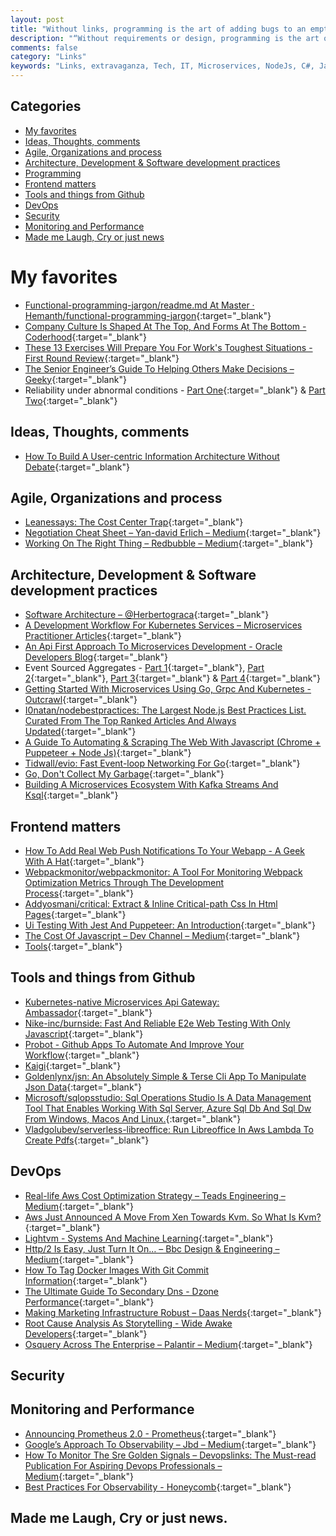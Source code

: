 ```yaml
---
layout: post
title: "Without links, programming is the art of adding bugs to an empty text file."
description: "“Without requirements or design, programming is the art of adding bugs to an empty text file.”"
comments: false
category: "Links"
keywords: "Links, extravaganza, Tech, IT, Microservices, NodeJs, C#, Javascript, Solution architecture"
---
```


## Categories ##
* [My favorites](#favorites)
* [Ideas, Thoughts, comments](#ideas)
* [Agile, Organizations and process](#agile)
* [Architecture, Development & Software development practices](#development)
* [Programming](#net)
* [Frontend matters](#web)
* [Tools and things from Github](#tools)
* [DevOps](#devops)
* [Security](#security)
* [Monitoring and Performance](#monitoring)
* [Made me Laugh, Cry or just news](#news)

# My favorites<a name="favorites"></a> #
* [Functional-programming-jargon/readme.md At Master · Hemanth/functional-programming-jargon](https://github.com/hemanth/functional-programming-jargon/blob/master/readme.md){:target="_blank"}
* [Company Culture Is Shaped At The Top, And Forms At The Bottom - Coderhood](https://www.coderhood.com/on-company-culture/){:target="_blank"}
* [These 13 Exercises Will Prepare You For Work's Toughest Situations - First Round Review](http://firstround.com/review/these-13-exercises-will-prepare-you-for-works-toughest-situations/){:target="_blank"}
* [The Senior Engineer’s Guide To Helping Others Make Decisions – Geeky](http://silverwraith.com/blog/2017/10/the-senior-engineers-guide-to-helping-others-make-decisions/){:target="_blank"}
* Reliability under abnormal conditions - [Part One](https://www.thoughtworks.com/insights/blog/reliability-under-abnormal-conditions){:target="_blank"} & [Part Two](https://www.thoughtworks.com/insights/blog/reliability-under-abnormal-conditions-part-two){:target="_blank"}

## Ideas, Thoughts, comments <a name="ideas"></a> ##
* [How To Build A User-centric Information Architecture Without Debate](https://boagworld.com/content-strategy/information-architecture/){:target="_blank"}
## Agile, Organizations and process<a name="agile"></a> ##
* [Leanessays: The Cost Center Trap](http://www.leanessays.com/2017/11/the-cost-center-trap.html){:target="_blank"}
* [Negotiation Cheat Sheet – Yan-david Erlich – Medium](https://medium.com/@yanda/negotiation-cheat-sheet-31c73031956a){:target="_blank"}
* [Working On The Right Thing – Redbubble – Medium](https://medium.com/redbubble/working-on-the-right-thing-faeb1af73cfe){:target="_blank"}
## Architecture, Development & Software development practices <a name="development"></a> ##
* [Software Architecture – @Herbertograca](https://herbertograca.com/tag/software-architecture/){:target="_blank"}
* [A Development Workflow For Kubernetes Services – Microservices Practitioner Articles](https://articles.microservices.com/a-development-workflow-for-kubernetes-services-10ee017d752a){:target="_blank"}
* [An Api First Approach To Microservices Development - Oracle Developers Blog](https://blogs.oracle.com/developers/an-api-first-approach-to-microservices-development){:target="_blank"}
* Event Sourced Aggregates - [Part 1](http://www.horsdal-consult.dk/2017/10/event-sourced-aggregates-part-1-outline.html){:target="_blank"}, [Part 2](http://www.horsdal-consult.dk/2017/10/event-sourced-aggregates-part-2-where.html){:target="_blank"}, [Part 3](http://www.horsdal-consult.dk/2017/11/event-sourced-aggregates-part-3-clean.html){:target="_blank"} & [Part 4](http://www.horsdal-consult.dk/2017/11/event-sourced-aggregates-part-4-smart.html){:target="_blank"}
* [Getting Started With Microservices Using Go, Grpc And Kubernetes - Outcrawl](https://outcrawl.com/getting-started-microservices-go-grpc-kubernetes/){:target="_blank"}
* [I0natan/nodebestpractices: The Largest Node.js Best Practices List. Curated From The Top Ranked Articles And Always Updated](https://github.com/i0natan/nodebestpractices){:target="_blank"}
* [A Guide To Automating & Scraping The Web With Javascript (Chrome + Puppeteer + Node Js)](https://codeburst.io/a-guide-to-automating-scraping-the-web-with-javascript-chrome-puppeteer-node-js-b18efb9e9921){:target="_blank"}
* [Tidwall/evio: Fast Event-loop Networking For Go](https://github.com/tidwall/evio){:target="_blank"}
* [Go, Don't Collect My Garbage](https://blog.cloudflare.com/go-dont-collect-my-garbage/){:target="_blank"}
* [Building A Microservices Ecosystem With Kafka Streams And Ksql](https://www.confluent.io/blog/building-a-microservices-ecosystem-with-kafka-streams-and-ksql/){:target="_blank"}
## Frontend matters <a name="web"></a> ##
* [How To Add Real Web Push Notifications To Your Webapp - A Geek With A Hat](https://swizec.com/blog/add-real-web-push-notifications-webapp/swizec/7924){:target="_blank"}
* [Webpackmonitor/webpackmonitor: A Tool For Monitoring Webpack Optimization Metrics Through The Development Process](https://github.com/webpackmonitor/webpackmonitor){:target="_blank"}
* [Addyosmani/critical: Extract & Inline Critical-path Css In Html Pages](https://github.com/addyosmani/critical){:target="_blank"}
* [Ui Testing With Jest And Puppeteer: An Introduction](https://www.valentinog.com/blog/ui-testing-jest-puppetteer/){:target="_blank"}
* [The Cost Of Javascript – Dev Channel – Medium](https://medium.com/dev-channel/the-cost-of-javascript-84009f51e99e){:target="_blank"}
* [Tools](https://blog.mozilla.org/blog/2017/11/13/webassembly-in-browsers/){:target="_blank"}
## Tools and things from Github <a name="tools"></a> ##
* [Kubernetes-native Microservices Api Gateway: Ambassador](https://www.getambassador.io/){:target="_blank"}
* [Nike-inc/burnside: Fast And Reliable E2e Web Testing With Only Javascript](https://github.com/Nike-Inc/burnside){:target="_blank"}
* [Probot - Github Apps To Automate And Improve Your Workflow](https://probot.github.io/){:target="_blank"}
* [Kaigi](https://kaigiapp.com/){:target="_blank"}
* [Goldenlynx/jsn: An Absolutely Simple & Terse Cli App To Manipulate Json Data](https://github.com/goldenlynx/jsn){:target="_blank"}
* [Microsoft/sqlopsstudio: Sql Operations Studio Is A Data Management Tool That Enables Working With Sql Server, Azure Sql Db And Sql Dw From Windows, Macos And Linux.](https://github.com/Microsoft/sqlopsstudio){:target="_blank"}
* [Vladgolubev/serverless-libreoffice: Run Libreoffice In Aws Lambda To Create Pdfs](https://github.com/vladgolubev/serverless-libreoffice){:target="_blank"}
## DevOps<a name="devops"></a> ##
* [Real-life Aws Cost Optimization Strategy – Teads Engineering – Medium](https://medium.com/teads-engineering/real-life-aws-cost-optimization-strategy-at-teads-135268b0860f){:target="_blank"}
* [Aws Just Announced A Move From Xen Towards Kvm. So What Is Kvm?](https://medium.com/@dbclin/aws-just-announced-a-move-from-xen-towards-kvm-so-what-is-kvm-2091f123991){:target="_blank"}
* [Lightvm - Systems And Machine Learning](http://cnp.neclab.eu/projects/lightvm/){:target="_blank"}
* [Http/2 Is Easy, Just Turn It On… – Bbc Design & Engineering – Medium](https://medium.com/bbc-design-engineering/http-2-is-easy-just-turn-it-on-34baad2d1fb1){:target="_blank"}
* [How To Tag Docker Images With Git Commit Information](https://blog.scottlowe.org/2017/11/08/how-tag-docker-images-git-commit-information/){:target="_blank"}
* [The Ultimate Guide To Secondary Dns - Dzone Performance](https://dzone.com/articles/the-ultimate-guide-to-secondary-dns){:target="_blank"}
* [Making Marketing Infrastructure Robust – Daas Nerds](https://daasnerds.com/making-marketing-infrastructure-robust-8a630f6389c2){:target="_blank"}
* [Root Cause Analysis As Storytelling - Wide Awake Developers](http://www.michaelnygard.com/blog/2017/11/root-cause-analysis-as-storytelling/){:target="_blank"}
* [Osquery Across The Enterprise – Palantir – Medium](https://medium.com/@palantir/osquery-across-the-enterprise-3c3c9d13ec55){:target="_blank"}
## Security<a name="security"></a> ##

## Monitoring and Performance <a name="monitoring"></a> ##
* [Announcing Prometheus 2.0 - Prometheus](https://prometheus.io/blog/2017/11/08/announcing-prometheus-2-0/){:target="_blank"}
* [Google’s Approach To Observability – Jbd – Medium](https://medium.com/@rakyll/googles-approach-to-observability-frameworks-c89fc1f0e058){:target="_blank"}
* [How To Monitor The Sre Golden Signals – Devopslinks: The Must-read Publication For Aspiring Devops Professionals – Medium](https://medium.com/devopslinks/how-to-monitor-the-sre-golden-signals-1391cadc7524){:target="_blank"}
* [Best Practices For Observability - Honeycomb](https://honeycomb.io/blog/2017/11/best-practices-for-observability/){:target="_blank"}
## Made me Laugh, Cry or just news. <a name="news"></a> ##
